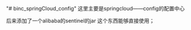 "# binc_springCloud_config" 
这里主要是springcloud——config的配置中心

后来添加了一个alibaba的sentinel的jar
这个东西能够直接使用；
